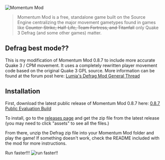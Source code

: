![Momentum Mod](https://i.imgur.com/iR7p55N.png)

> Momentum Mod is a free, standalone game built on the Source Engine centralizing the major movement gametypes found in games like ~~Counter-Strike, Half-Life, Team Fortress, and Titanfall~~ only Quake 3 Defrag (and some other games) matter.

## Defrag best mode??

This is my modification of Momentum Mod 0.8.7 to include more accurate Quake 3 / CPM movement. It uses a completely rewritten player movement code based on the original Quake 3 GPL source. More information can be found at the forum post here: [Lumia's Defrag Mod General Thread](https://forum.momentum-mod.org/d/71-lumias-defrag-mod-general-thread)

## Installation

First, download the latest public release of Momentum Mod 0.8.7 here: [0.8.7 Public Evaluation Build](https://github.com/momentum-mod/game/releases/tag/0.8.7-public-eval)

To install, go to the [releases page](https://github.com/chovelyoukai/defragmmod/releases) and get the zip file from the latest release (you may need to click "assets" to see all the files.)

From there, unzip the Defrag zip file into your Momentum Mod folder and play the game! If something doesn't work, check the README included with the mod for more instructions.

Run faster!!!
![run faster!!](https://cdn.donmai.us/original/34/0b/__rumia_and_sin_sack_touhou_drawn_by_okahi__340b2f7081c34a459fea5c95464e990f.jpg)